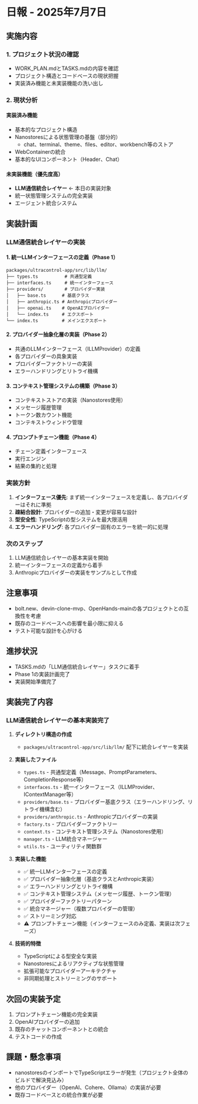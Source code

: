 # 日報 - 2025年7月7日

## 実施内容

### 1. プロジェクト状況の確認
- WORK_PLAN.mdとTASKS.mdの内容を確認
- プロジェクト構造とコードベースの現状把握
- 実装済み機能と未実装機能の洗い出し

### 2. 現状分析

#### 実装済み機能
- 基本的なプロジェクト構造
- Nanostoresによる状態管理の基盤（部分的）
  - chat、terminal、theme、files、editor、workbench等のストア
- WebContainerの統合
- 基本的なUIコンポーネント（Header、Chat）

#### 未実装機能（優先度高）
- **LLM通信統合レイヤー** ← 本日の実装対象
- 統一状態管理システムの完全実装
- エージェント統合システム

## 実装計画

### LLM通信統合レイヤーの実装

#### 1. 統一LLMインターフェースの定義（Phase 1）
```
packages/ultracontrol-app/src/lib/llm/
├── types.ts          # 共通型定義
├── interfaces.ts     # 統一インターフェース
├── providers/        # プロバイダー実装
│   ├── base.ts      # 基底クラス
│   ├── anthropic.ts # Anthropicプロバイダー
│   ├── openai.ts    # OpenAIプロバイダー
│   └── index.ts     # エクスポート
└── index.ts         # メインエクスポート
```

#### 2. プロバイダー抽象化層の実装（Phase 2）
- 共通のLLMインターフェース（ILLMProvider）の定義
- 各プロバイダーの具象実装
- プロバイダーファクトリーの実装
- エラーハンドリングとリトライ機構

#### 3. コンテキスト管理システムの構築（Phase 3）
- コンテキストストアの実装（Nanostores使用）
- メッセージ履歴管理
- トークン数カウント機能
- コンテキストウィンドウ管理

#### 4. プロンプトチェーン機能（Phase 4）
- チェーン定義インターフェース
- 実行エンジン
- 結果の集約と処理

### 実装方針
1. **インターフェース優先**: まず統一インターフェースを定義し、各プロバイダーはそれに準拠
2. **疎結合設計**: プロバイダーの追加・変更が容易な設計
3. **型安全性**: TypeScriptの型システムを最大限活用
4. **エラーハンドリング**: 各プロバイダー固有のエラーを統一的に処理

### 次のステップ
1. LLM通信統合レイヤーの基本実装を開始
2. 統一インターフェースの定義から着手
3. Anthropicプロバイダーの実装をサンプルとして作成

## 注意事項
- bolt.new、devin-clone-mvp、OpenHands-mainの各プロジェクトとの互換性を考慮
- 既存のコードベースへの影響を最小限に抑える
- テスト可能な設計を心がける

## 進捗状況
- TASKS.mdの「LLM通信統合レイヤー」タスクに着手
- Phase 1の実装計画完了
- 実装開始準備完了

## 実装完了内容

### LLM通信統合レイヤーの基本実装完了

1. **ディレクトリ構造の作成**
   - `packages/ultracontrol-app/src/lib/llm/` 配下に統合レイヤーを実装

2. **実装したファイル**
   - `types.ts` - 共通型定義（Message、PromptParameters、CompletionResponse等）
   - `interfaces.ts` - 統一インターフェース（ILLMProvider、IContextManager等）
   - `providers/base.ts` - プロバイダー基底クラス（エラーハンドリング、リトライ機構含む）
   - `providers/anthropic.ts` - Anthropicプロバイダーの実装
   - `factory.ts` - プロバイダーファクトリー
   - `context.ts` - コンテキスト管理システム（Nanostores使用）
   - `manager.ts` - LLM統合マネージャー
   - `utils.ts` - ユーティリティ関数群

3. **実装した機能**
   - ✅ 統一LLMインターフェースの定義
   - ✅ プロバイダー抽象化層（基底クラスとAnthropic実装）
   - ✅ エラーハンドリングとリトライ機構
   - ✅ コンテキスト管理システム（メッセージ履歴、トークン管理）
   - ✅ プロバイダーファクトリーパターン
   - ✅ 統合マネージャー（複数プロバイダーの管理）
   - ✅ ストリーミング対応
   - ⚠️ プロンプトチェーン機能（インターフェースのみ定義、実装は次フェーズ）

4. **技術的特徴**
   - TypeScriptによる型安全な実装
   - Nanostoresによるリアクティブな状態管理
   - 拡張可能なプロバイダーアーキテクチャ
   - 非同期処理とストリーミングのサポート

## 次回の実装予定
1. プロンプトチェーン機能の完全実装
2. OpenAIプロバイダーの追加
3. 既存のチャットコンポーネントとの統合
4. テストコードの作成

## 課題・懸念事項
- nanostoresのインポートでTypeScriptエラーが発生（プロジェクト全体のビルドで解決見込み）
- 他のプロバイダー（OpenAI、Cohere、Ollama）の実装が必要
- 既存コードベースとの統合作業が必要